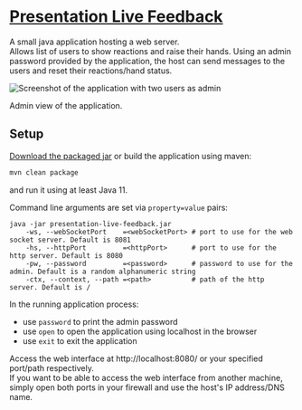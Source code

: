 # [Presentation Live Feedback](https://github.com/Skyball2000/presentation-live-feedback)

A small java application hosting a web server.  
Allows list of users to show reactions and raise their hands. Using an admin password provided by the application, the
host can send messages to the users and reset their reactions/hand status.

![Screenshot of the application with two users as admin](doc/application-screenshot.png)

Admin view of the application.

## Setup

[Download the packaged jar](https://github.com/YanWittmann/presentation-live-feedback/releases) or build the application
using maven:

```bash
mvn clean package
```

and run it using at least Java 11.

Command line arguments are set via `property=value` pairs:

```
java -jar presentation-live-feedback.jar
    -ws, --webSocketPort    =<webSocketPort> # port to use for the web socket server. Default is 8081
    -hs, --httpPort         =<httpPort>      # port to use for the http server. Default is 8080
    -pw, --password         =<password>      # password to use for the admin. Default is a random alphanumeric string
    -ctx, --context, --path =<path>          # path of the http server. Default is /
```

In the running application process:

- use `password` to print the admin password
- use `open` to open the application using localhost in the browser
- use `exit` to exit the application

Access the web interface at http://localhost:8080/ or your specified port/path respectively.  
If you want to be able to access the web interface from another machine, simply open both ports in your firewall and use
the host's IP address/DNS name.
